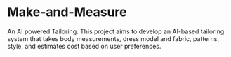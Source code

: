 # Make-and-Measure
An AI powered Tailoring. This project aims to develop an AI-based tailoring system that takes body measurements, dress model and fabric, patterns, style, and estimates cost based on user preferences.
